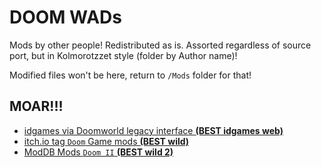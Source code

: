 # DOOM WADs

Mods by other people! Redistributed as is. Assorted regardless of source port, but in Kolmorotzzet style (folder by Author name)!

Modified files won't be here, return to `/Mods` folder for that!

## MOAR!!!

- [idgames via Doomworld legacy interface **(BEST idgames web)**](https://www.doomworld.com/idgames)
- [itch.io tag `Doom` Game mods **(BEST wild)**](https://itch.io/game-mods/new-and-popular/tag-doom)
- [ModDB Mods `Doom II` **(BEST wild 2)**](https://www.moddb.com/mods?filter=t&kw=&released=&genre=&theme=&players=&timeframe=&game=172&rtx=)
